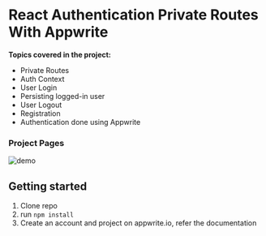 # React Authentication Private Routes With Appwrite

**Topics covered in the project:**

- Private Routes
- Auth Context
- User Login
- Persisting logged-in user
- User Logout
- Registration
- Authentication done using Appwrite

### Project Pages

![demo](https://github.com/Adithej/LoginWithAuthAppwrite/assets/32978688/ae723ed1-e9cf-4852-bf31-cfe2304fc43e)

## Getting started

1. Clone repo
2. run `npm install`
3. Create an account and project on appwrite.io, refer the documentation
